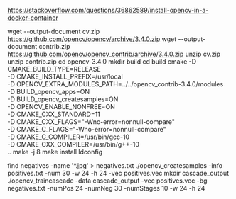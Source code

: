 https://stackoverflow.com/questions/36862589/install-opencv-in-a-docker-container



wget --output-document cv.zip https://github.com/opencv/opencv/archive/3.4.0.zip
wget --output-document contrib.zip https://github.com/opencv/opencv_contrib/archive/3.4.0.zip
unzip cv.zip
unzip contrib.zip
cd opencv-3.4.0
mkdir build
cd build
cmake -D CMAKE_BUILD_TYPE=RELEASE \
  -D CMAKE_INSTALL_PREFIX=/usr/local \
  -D OPENCV_EXTRA_MODULES_PATH=../../opencv_contrib-3.4.0/modules \
  -D BUILD_opencv_apps=ON \
  -D BUILD_opencv_createsamples=ON \
  -D OPENCV_ENABLE_NONFREE=ON \
  -D CMAKE_CXX_STANDARD=11 \
  -D CMAKE_CXX_FLAGS="-Wno-error=nonnull-compare" \
  -D CMAKE_C_FLAGS="-Wno-error=nonnull-compare" \
  -D CMAKE_C_COMPILER=/usr/bin/gcc-10 \
  -D CMAKE_CXX_COMPILER=/usr/bin/g++-10 \
  ..
make -j 8
make install 
ldconfig

find negatives -name '*.jpg' > negatives.txt
./opencv_createsamples -info positives.txt -num 30 -w 24 -h 24 -vec positives.vec
mkdir cascade_output
./opencv_traincascade -data cascade_output -vec positives.vec -bg negatives.txt -numPos 24 -numNeg 30 -numStages 10 -w 24 -h 24